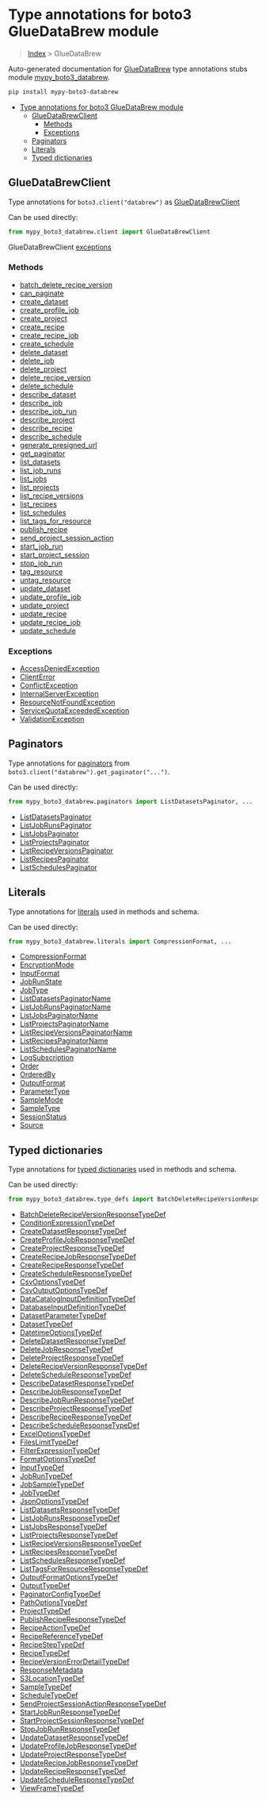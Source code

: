 # Type annotations for boto3 GlueDataBrew module

> [Index](../README.md) > GlueDataBrew

Auto-generated documentation for [GlueDataBrew](https://boto3.amazonaws.com/v1/documentation/api/latest/reference/services/databrew.html#GlueDataBrew)
type annotations stubs module [mypy_boto3_databrew](https://pypi.org/project/mypy-boto3-databrew/).

```bash
pip install mypy-boto3-databrew
```

- [Type annotations for boto3 GlueDataBrew module](#type-annotations-for-boto3-gluedatabrew-module)
  - [GlueDataBrewClient](#gluedatabrewclient)
    - [Methods](#methods)
    - [Exceptions](#exceptions)
  - [Paginators](#paginators)
  - [Literals](#literals)
  - [Typed dictionaries](#typed-dictionaries)

## GlueDataBrewClient

Type annotations for  `boto3.client("databrew")` as [GlueDataBrewClient](./client.md)

Can be used directly:

```python
from mypy_boto3_databrew.client import GlueDataBrewClient
```


GlueDataBrewClient [exceptions](./client.md#exceptions)



### Methods
- [batch_delete_recipe_version](./client.md#batch-delete-recipe-version)
- [can_paginate](./client.md#can-paginate)
- [create_dataset](./client.md#create-dataset)
- [create_profile_job](./client.md#create-profile-job)
- [create_project](./client.md#create-project)
- [create_recipe](./client.md#create-recipe)
- [create_recipe_job](./client.md#create-recipe-job)
- [create_schedule](./client.md#create-schedule)
- [delete_dataset](./client.md#delete-dataset)
- [delete_job](./client.md#delete-job)
- [delete_project](./client.md#delete-project)
- [delete_recipe_version](./client.md#delete-recipe-version)
- [delete_schedule](./client.md#delete-schedule)
- [describe_dataset](./client.md#describe-dataset)
- [describe_job](./client.md#describe-job)
- [describe_job_run](./client.md#describe-job-run)
- [describe_project](./client.md#describe-project)
- [describe_recipe](./client.md#describe-recipe)
- [describe_schedule](./client.md#describe-schedule)
- [generate_presigned_url](./client.md#generate-presigned-url)
- [get_paginator](./client.md#get-paginator)
- [list_datasets](./client.md#list-datasets)
- [list_job_runs](./client.md#list-job-runs)
- [list_jobs](./client.md#list-jobs)
- [list_projects](./client.md#list-projects)
- [list_recipe_versions](./client.md#list-recipe-versions)
- [list_recipes](./client.md#list-recipes)
- [list_schedules](./client.md#list-schedules)
- [list_tags_for_resource](./client.md#list-tags-for-resource)
- [publish_recipe](./client.md#publish-recipe)
- [send_project_session_action](./client.md#send-project-session-action)
- [start_job_run](./client.md#start-job-run)
- [start_project_session](./client.md#start-project-session)
- [stop_job_run](./client.md#stop-job-run)
- [tag_resource](./client.md#tag-resource)
- [untag_resource](./client.md#untag-resource)
- [update_dataset](./client.md#update-dataset)
- [update_profile_job](./client.md#update-profile-job)
- [update_project](./client.md#update-project)
- [update_recipe](./client.md#update-recipe)
- [update_recipe_job](./client.md#update-recipe-job)
- [update_schedule](./client.md#update-schedule)




### Exceptions
- [AccessDeniedException](./client.md#accessdeniedexception)
- [ClientError](./client.md#clienterror)
- [ConflictException](./client.md#conflictexception)
- [InternalServerException](./client.md#internalserverexception)
- [ResourceNotFoundException](./client.md#resourcenotfoundexception)
- [ServiceQuotaExceededException](./client.md#servicequotaexceededexception)
- [ValidationException](./client.md#validationexception)






## Paginators

Type annotations for [paginators](./paginators.md) from `boto3.client("databrew").get_paginator("...")`.

Can be used directly:

```python
from mypy_boto3_databrew.paginators import ListDatasetsPaginator, ...
```

- [ListDatasetsPaginator](./paginators.md#listdatasetspaginator)
- [ListJobRunsPaginator](./paginators.md#listjobrunspaginator)
- [ListJobsPaginator](./paginators.md#listjobspaginator)
- [ListProjectsPaginator](./paginators.md#listprojectspaginator)
- [ListRecipeVersionsPaginator](./paginators.md#listrecipeversionspaginator)
- [ListRecipesPaginator](./paginators.md#listrecipespaginator)
- [ListSchedulesPaginator](./paginators.md#listschedulespaginator)






## Literals

Type annotations for [literals](./literals.md) used in methods and schema.

Can be used directly:

```python
from mypy_boto3_databrew.literals import CompressionFormat, ...
```

- [CompressionFormat](./literals.md#compressionformat)
- [EncryptionMode](./literals.md#encryptionmode)
- [InputFormat](./literals.md#inputformat)
- [JobRunState](./literals.md#jobrunstate)
- [JobType](./literals.md#jobtype)
- [ListDatasetsPaginatorName](./literals.md#listdatasetspaginatorname)
- [ListJobRunsPaginatorName](./literals.md#listjobrunspaginatorname)
- [ListJobsPaginatorName](./literals.md#listjobspaginatorname)
- [ListProjectsPaginatorName](./literals.md#listprojectspaginatorname)
- [ListRecipeVersionsPaginatorName](./literals.md#listrecipeversionspaginatorname)
- [ListRecipesPaginatorName](./literals.md#listrecipespaginatorname)
- [ListSchedulesPaginatorName](./literals.md#listschedulespaginatorname)
- [LogSubscription](./literals.md#logsubscription)
- [Order](./literals.md#order)
- [OrderedBy](./literals.md#orderedby)
- [OutputFormat](./literals.md#outputformat)
- [ParameterType](./literals.md#parametertype)
- [SampleMode](./literals.md#samplemode)
- [SampleType](./literals.md#sampletype)
- [SessionStatus](./literals.md#sessionstatus)
- [Source](./literals.md#source)




## Typed dictionaries


Type annotations for [typed dictionaries](./type_defs.md) used in methods and schema.

Can be used directly:

```python
from mypy_boto3_databrew.type_defs import BatchDeleteRecipeVersionResponseTypeDef, ...
```

- [BatchDeleteRecipeVersionResponseTypeDef](./type_defs.md#batchdeleterecipeversionresponsetypedef)
- [ConditionExpressionTypeDef](./type_defs.md#conditionexpressiontypedef)
- [CreateDatasetResponseTypeDef](./type_defs.md#createdatasetresponsetypedef)
- [CreateProfileJobResponseTypeDef](./type_defs.md#createprofilejobresponsetypedef)
- [CreateProjectResponseTypeDef](./type_defs.md#createprojectresponsetypedef)
- [CreateRecipeJobResponseTypeDef](./type_defs.md#createrecipejobresponsetypedef)
- [CreateRecipeResponseTypeDef](./type_defs.md#createreciperesponsetypedef)
- [CreateScheduleResponseTypeDef](./type_defs.md#createscheduleresponsetypedef)
- [CsvOptionsTypeDef](./type_defs.md#csvoptionstypedef)
- [CsvOutputOptionsTypeDef](./type_defs.md#csvoutputoptionstypedef)
- [DataCatalogInputDefinitionTypeDef](./type_defs.md#datacataloginputdefinitiontypedef)
- [DatabaseInputDefinitionTypeDef](./type_defs.md#databaseinputdefinitiontypedef)
- [DatasetParameterTypeDef](./type_defs.md#datasetparametertypedef)
- [DatasetTypeDef](./type_defs.md#datasettypedef)
- [DatetimeOptionsTypeDef](./type_defs.md#datetimeoptionstypedef)
- [DeleteDatasetResponseTypeDef](./type_defs.md#deletedatasetresponsetypedef)
- [DeleteJobResponseTypeDef](./type_defs.md#deletejobresponsetypedef)
- [DeleteProjectResponseTypeDef](./type_defs.md#deleteprojectresponsetypedef)
- [DeleteRecipeVersionResponseTypeDef](./type_defs.md#deleterecipeversionresponsetypedef)
- [DeleteScheduleResponseTypeDef](./type_defs.md#deletescheduleresponsetypedef)
- [DescribeDatasetResponseTypeDef](./type_defs.md#describedatasetresponsetypedef)
- [DescribeJobResponseTypeDef](./type_defs.md#describejobresponsetypedef)
- [DescribeJobRunResponseTypeDef](./type_defs.md#describejobrunresponsetypedef)
- [DescribeProjectResponseTypeDef](./type_defs.md#describeprojectresponsetypedef)
- [DescribeRecipeResponseTypeDef](./type_defs.md#describereciperesponsetypedef)
- [DescribeScheduleResponseTypeDef](./type_defs.md#describescheduleresponsetypedef)
- [ExcelOptionsTypeDef](./type_defs.md#exceloptionstypedef)
- [FilesLimitTypeDef](./type_defs.md#fileslimittypedef)
- [FilterExpressionTypeDef](./type_defs.md#filterexpressiontypedef)
- [FormatOptionsTypeDef](./type_defs.md#formatoptionstypedef)
- [InputTypeDef](./type_defs.md#inputtypedef)
- [JobRunTypeDef](./type_defs.md#jobruntypedef)
- [JobSampleTypeDef](./type_defs.md#jobsampletypedef)
- [JobTypeDef](./type_defs.md#jobtypedef)
- [JsonOptionsTypeDef](./type_defs.md#jsonoptionstypedef)
- [ListDatasetsResponseTypeDef](./type_defs.md#listdatasetsresponsetypedef)
- [ListJobRunsResponseTypeDef](./type_defs.md#listjobrunsresponsetypedef)
- [ListJobsResponseTypeDef](./type_defs.md#listjobsresponsetypedef)
- [ListProjectsResponseTypeDef](./type_defs.md#listprojectsresponsetypedef)
- [ListRecipeVersionsResponseTypeDef](./type_defs.md#listrecipeversionsresponsetypedef)
- [ListRecipesResponseTypeDef](./type_defs.md#listrecipesresponsetypedef)
- [ListSchedulesResponseTypeDef](./type_defs.md#listschedulesresponsetypedef)
- [ListTagsForResourceResponseTypeDef](./type_defs.md#listtagsforresourceresponsetypedef)
- [OutputFormatOptionsTypeDef](./type_defs.md#outputformatoptionstypedef)
- [OutputTypeDef](./type_defs.md#outputtypedef)
- [PaginatorConfigTypeDef](./type_defs.md#paginatorconfigtypedef)
- [PathOptionsTypeDef](./type_defs.md#pathoptionstypedef)
- [ProjectTypeDef](./type_defs.md#projecttypedef)
- [PublishRecipeResponseTypeDef](./type_defs.md#publishreciperesponsetypedef)
- [RecipeActionTypeDef](./type_defs.md#recipeactiontypedef)
- [RecipeReferenceTypeDef](./type_defs.md#recipereferencetypedef)
- [RecipeStepTypeDef](./type_defs.md#recipesteptypedef)
- [RecipeTypeDef](./type_defs.md#recipetypedef)
- [RecipeVersionErrorDetailTypeDef](./type_defs.md#recipeversionerrordetailtypedef)
- [ResponseMetadata](./type_defs.md#responsemetadata)
- [S3LocationTypeDef](./type_defs.md#s3locationtypedef)
- [SampleTypeDef](./type_defs.md#sampletypedef)
- [ScheduleTypeDef](./type_defs.md#scheduletypedef)
- [SendProjectSessionActionResponseTypeDef](./type_defs.md#sendprojectsessionactionresponsetypedef)
- [StartJobRunResponseTypeDef](./type_defs.md#startjobrunresponsetypedef)
- [StartProjectSessionResponseTypeDef](./type_defs.md#startprojectsessionresponsetypedef)
- [StopJobRunResponseTypeDef](./type_defs.md#stopjobrunresponsetypedef)
- [UpdateDatasetResponseTypeDef](./type_defs.md#updatedatasetresponsetypedef)
- [UpdateProfileJobResponseTypeDef](./type_defs.md#updateprofilejobresponsetypedef)
- [UpdateProjectResponseTypeDef](./type_defs.md#updateprojectresponsetypedef)
- [UpdateRecipeJobResponseTypeDef](./type_defs.md#updaterecipejobresponsetypedef)
- [UpdateRecipeResponseTypeDef](./type_defs.md#updatereciperesponsetypedef)
- [UpdateScheduleResponseTypeDef](./type_defs.md#updatescheduleresponsetypedef)
- [ViewFrameTypeDef](./type_defs.md#viewframetypedef)
